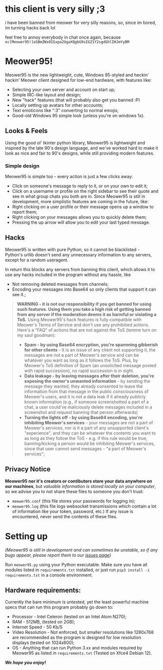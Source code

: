 # this client is very silly ;3
i have been banned from meower for very silly reasons, so, since im bored, im turning hacks back lol

feel free to annoy everybody in chat once again, because `ec[Meower95!]aSBmZWx0IGxpa2UgaXQgbG9sIGZ1Y2sgdGhlIHJmYyBM`

# Meower95!
Meower95 is the new lightweight, cute, Windows 95-styled and heckin' hackin' Meower client designed for low-end hardware, with features like:
* Selecting your own server and account on start up;
* Simple IRC-like layout and design;
* New "hack" features (that will probably also get you banned :P)
* Locally setting up avatars for other accounts;
* Text emoticons like ":3" converting to normal emojis;
* Good-old Windows 95 simple look (unless you're on windows 1x).
## Looks & Feels
Using the good ol' tkinter python library, Meower95 is lightweight and inspired by the late 90's design language, and we've worked hard to make it look as nice and fair to 90's designs, while still providing modern features.
### Simple design
Meower95 is simple too - every action is just a few clicks away:
* Click on someone's message to reply to it, or on your own to edit it;
* Click on a username or profile on the right sidebar to see their quote and see in what group chats you both are in.
Since Meower95 is still in development, more simplistic features are coming in the future, like:
* Right clicking on a user profile or their message opens up a window to report them;
* Right clicking on your messages allows you to quickly delete them;
* Pressing the up arrow will allow you to edit your last typed message.
## Hacks
Meower95 is written with pure Python, so it cannot be blacklisted - Python's urllib doesn't send any unnecessary information to any servers, except for a random useragent.

In return this blocks any servers from banning this client, which allows it to use any hacks included in the program without any hassle, like
* Not removing deleted messages from channels;
* Encoding your messages into Base64 so only clients that support it can see it.;
> **WARNING - it is not our responsibility if you get banned for using such features. Using them you take a high risk of getting banned from any server if the moderation deems it as harmful or violating a ToS.**
> Using Meower95's hack features is fully compatible with Meower's Terms of Service and don't use any prohibitied actions.
> Here's a "FAQ" of actions that are not against the ToS (lemme turn on my saul goodman):
> * **Spam - by using Base64 encryption, you're spamming gibberish for other clients** - It is an issue of any client not supporting it, the messages are not a part of Meower's service and can be whatever you want as long as it follows the ToS. Plus, by Meower's ToS definition of Spam (an unsolicited message posted with rapid succession), no rapid succession is in sight.
> * **Data leakage - by leaving messages after their deletion, you're exposing the owner's unwanted information** - by sending the message they wanted, they already consented to leave the information from that message in the public consciousness of Meower's users, and it is not a data leak if it already publicly known information (e.g., if someone screenshotted a part of a chat, a user could've maliciously delete messages included in a screenshot and request banning that person afterwards)
> * **Turning the lights off - by using Base64 encoding, you're inhibiting Meower's services** - your messages are not a part of Meower's services, nor is it a part of any unsupported client's "experience", and they can be whatever the contents you want to as long as they follow the ToS - e.g. if this rule would be true, banning/kicking a person would be inhibiting Meower's services, since that user cannot send messages - "a part of Meower's services";
## Privacy Notice
**Meower95 nor it's creators or contibutors store your data anywhere on our machines**, but *valuable information is stored locally on your computer*, so we advise you to not share these files to someone you don't trust:
* `meower95.conf` (this file stores your passwords for logging in);
* `meower95.log` (this file logs websocket transmissions which contain a lot of information like your token, password, etc.)
If any issue is encountered, never send the contents of these files.

# Setting up
*(Meower95 is still in development and can sometimes be unstable, so if any bugs appear, please report them to our [issues page](https://github.com/tehbarney86/meower95/issues/))*

Run `meower95.py` using your Python executable. Make sure you have all modules listed in `requirements.txt` installed, or just run `pip3 install -i requirements.txt` in a console environment.

## Hardware requirements:
Currently the bare minimum is untested, yet the least powerful machine specs that can run this program probably go down to:
* Processor - Intel Celeron (tested on an Intel Atom N270);
* RAM - 512MB, (tested on 2GB);
* Internet Speed - 50 Kb/S
* Video Resolution - Not enforced, but smaller resolutions like 1280x768 are recommended as the program is designed for low resolution displays (tested on 1024x600);
* OS - Anything that can run Python 3.xx and modules required by Meower95 as listed in `requirements.txt` (Tested on Xfce4 Debian 12).

***We hope you enjoy!***
